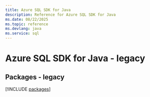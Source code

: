 ```yaml
---
title: Azure SQL SDK for Java
description: Reference for Azure SQL SDK for Java
ms.date: 08/22/2025
ms.topic: reference
ms.devlang: java
ms.service: sql
---
```

# Azure SQL SDK for Java - legacy
## Packages - legacy
[!INCLUDE [packages](sql-index.md)]